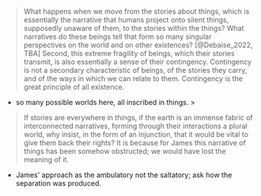 
> What happens when we move from the stories about things, which is essentially the narrative that humans project onto silent things, supposedly unaware of them, to the stories within the things? What narratives do these beings tell that form so many singular perspectives on the world and on other existences? [@Debaise_2022, TBA]
> Second, this extreme fragility of beings, which their stories transmit, is also essentially a sense of their contingency. Contingency is not a secondary characteristic of beings, of the stories they carry, and of the ways in which we can relate to them. Contingency is the great principle of all existence. 
- so many possible worlds here, all inscribed in things. >
> If stories are everywhere in things, if the earth is an immense fabric of interconnected narratives, forming through their interactions a plural world, why insist, in the form of an injunction, that it would be vital to give them back their rights? It is because for James this narrative of things has been somehow obstructed; we would have lost the meaning of it.
- James' approach as the ambulatory not the saltatory; ask how the separation was produced. 
